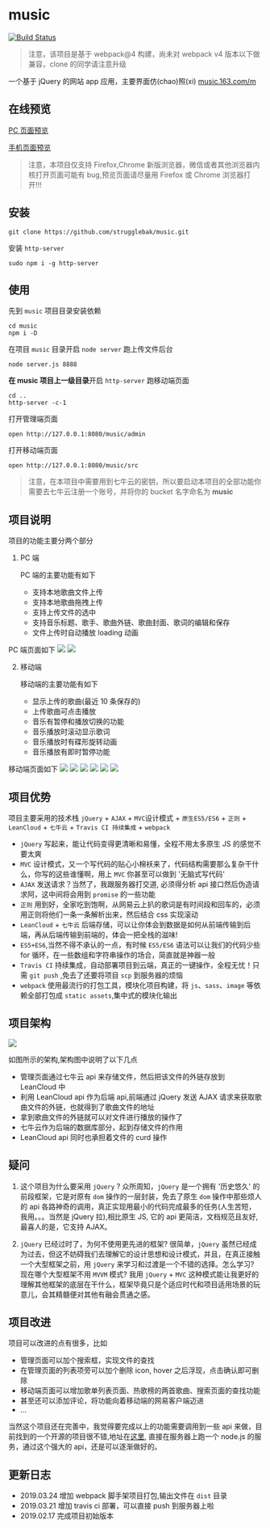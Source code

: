 # music
[![Build Status](https://travis-ci.org/strugglebak/music.svg?branch=master)](https://travis-ci.org/strugglebak/music)

> 注意，该项目是基于 webpack@4 构建，尚未对 webpack v4 版本以下做兼容，clone 的同学请注意升级

一个基于 jQuery 的网站 app 应用，主要界面仿(chao)照(xi) [music.163.com/m](music.163.com/m)

## 在线预览
[PC 页面预览](http://strugglebak.com/music/dist/admin)

[手机页面预览](http://strugglebak.com/music/dist)

> 注意，本项目仅支持 Firefox,Chrome 新版浏览器，微信或者其他浏览器内核打开页面可能有 bug,预览页面请尽量用 Firefox 或 Chrome 浏览器打开!!!

## 安装
```
git clone https://github.com/strugglebak/music.git
```
安装 `http-server`
```
sudo npm i -g http-server
```

## 使用
先到 `music` 项目目录安装依赖
```
cd music
npm i -D
```
在项目 `music` 目录开启 `node server` 跑上传文件后台
```
node server.js 8888
```
**在 music 项目上一级目录**开启 `http-server` 跑移动端页面
```
cd ..
http-server -c-1
```
打开管理端页面
```
open http://127.0.0.1:8080/music/admin
```
打开移动端页面
```
open http://127.0.0.1:8080/music/src
```
> 注意，在本项目中需要用到七牛云的密钥，所以要启动本项目的全部功能你需要去七牛云注册一个账号，并将你的 bucket 名字命名为 **music**

## 项目说明
项目的功能主要分两个部分

1. PC 端

    PC 端的主要功能有如下
    - 支持本地歌曲文件上传
    - 支持本地歌曲拖拽上传
    - 支持上传文件的选中
    - 支持音乐标题、歌手、歌曲外链、歌曲封面、歌词的编辑和保存
    - 文件上传时自动播放 loading 动画

PC 端页面如下
![](https://i.loli.net/2019/02/26/5c753ed21e6db.png)
![](https://i.loli.net/2019/02/26/5c7543ceafb8a.png)

2. 移动端

    移动端的主要功能有如下
    - 显示上传的歌曲(最近 10 条保存的)
    - 上传歌曲可点击播放
    - 音乐有暂停和播放切换的功能
    - 音乐播放时滚动显示歌词
    - 音乐播放时有碟形旋转动画
    - 音乐播放有即时暂停功能

移动端页面如下
![](https://i.loli.net/2019/02/26/5c754191ac919.png)
![](https://i.loli.net/2019/02/26/5c75418c75197.png)
![](https://i.loli.net/2019/02/26/5c75418c95c21.png)
![](https://i.loli.net/2019/02/26/5c75418c930f9.png)
![](https://i.loli.net/2019/02/26/5c75418ab0cb1.png)
![](https://i.loli.net/2019/02/27/5c7639252d53d.jpg)

## 项目优势
项目主要采用的技术栈 `jQuery` + `AJAX` + `MVC`设计模式 + `原生ES5/ES6` + `正则` + `LeanCloud` + `七牛云` + `Travis CI 持续集成` + `webpack`
- `jQuery` 写起来，能让代码变得更清晰和易懂，全程不用太多原生 JS 的感觉不要太爽
- `MVC` 设计模式，又一个写代码的贴心小棉袄来了，代码结构需要那么复杂干什么，你写的这些谁懂啊，用上 `MVC` 你甚至可以做到 '无脑式写代码'
- `AJAX` 发送请求？当然了，我跟服务器打交道, 必须得分析 api 接口然后伪造请求阿，这中间将会用到 `promise` 的一些功能
- `正则` 用到好，全家吃到饱啊，从网易云上扒的歌词是有时间段和回车的，必须用正则将他们一条一条解析出来，然后结合 css 实现滚动
- `LeanCloud` + `七牛云` 后端存储，可以让你体会到数据是如何从前端传输到后端，再从后端传输到前端的，体会一把全栈的滋味!
- `ES5+ES6`,当然不得不承认的一点，有时候 `ES5/ES6` 语法可以让我们的代码少些 for 循环，在一些数组和字符串操作的场合，简直就是神器一般
- `Travis CI` 持续集成，自动部署项目到云端，真正的一键操作，全程无忧！只需 `git push` ,免去了还要将项目 `scp` 到服务器的烦恼
- `webpack` 使用最流行的打包工具，模块化项目构建，将 `js`、`sass`、`image` 等依赖全部打包成 `static assets`,集中式的模块化输出

## 项目架构
![](https://i.loli.net/2019/02/26/5c753d97106e3.png)

如图所示的架构,架构图中说明了以下几点
- 管理页面通过七牛云 api 来存储文件，然后把该文件的外链存放到 LeanCloud 中
- 利用 LeanCloud api 作为后端 api,前端通过 jQuery 发送 AJAX 请求来获取歌曲文件的外链，也就得到了歌曲文件的地址
- 拿到歌曲文件的外链就可以对文件进行播放的操作了
- 七牛云作为后端的数据库部分，起到存储文件的作用
- LeanCloud api 同时也承担着文件的 curd 操作

## 疑问
1. 这个项目为什么要采用 `jQuery` ?
众所周知，`jQuery` 是一个拥有 '历史悠久' 的前段框架，它是对原有 `dom` 操作的一层封装，免去了原生 `dom` 操作中那些烦人的 api 各路神奇的调用，真正实现用最小的代码完成最多的任务(人生苦短，我用。。。当然是 jQuery 拉),相比原生 JS, 它的 api 更简洁，文档规范且友好,最喜人的是，它支持 AJAX。

2. `jQuery` 已经过时了，为何不使用更先进的框架?
很简单，`jQuery` 虽然已经成为过去，但这不妨碍我们去理解它的设计思想和设计模式，并且，在真正接触一个大型框架之前，用 `jQuery` 来学习和过渡是一个不错的选择。怎么学习? 现在哪个大型框架不用 `MVVM` 模式? 我用 `jQuery` + `MVC` 这种模式能让我更好的理解其他框架的底层在干什么，框架毕竟只是个适应时代和项目适用场景的玩意儿，会其精髓便对其他有融会贯通之感。

## 项目改进
项目可以改进的点有很多，比如
- 管理页面可以加个搜索框，实现文件的查找
- 在管理页面的列表项旁可以加个删除 icon, hover 之后浮现，点击确认即可删除
- 移动端页面可以增加歌单列表页面、热歌榜的两首歌曲、搜索页面的查找功能
- 甚至还可以添加评论，将功能向着移动端的网易客户端迈进
- ...

当然这个项目还在完善中，我觉得要完成以上的功能需要调用到一些 api 来做，目前找到的一个开源的项目很不错,地址在[这里](https://github.com/Binaryify/NeteaseCloudMusicApi), 直接在服务器上跑一个 node.js 的服务，通过这个强大的 api，还是可以逐渐做好的。

## 更新日志
- 2019.03.24
增加 webpack 脚手架项目打包,输出文件在 `dist` 目录
- 2019.03.21
增加 travis ci 部署，可以直接 push 到服务器上啦
- 2019.02.17
完成项目初始版本

